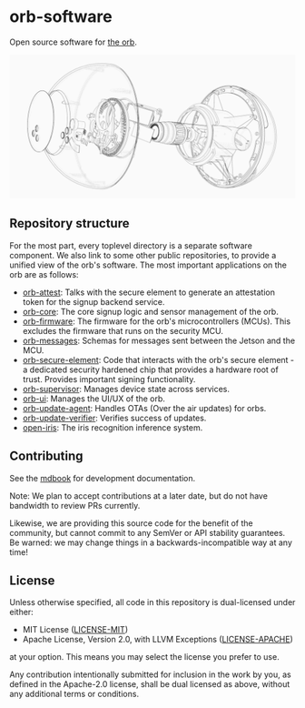 # orb-software

Open source software for [the orb][inside-orb].

![A wireframe expansion of the orb][orb-wireframe]

## Repository structure

For the most part, every toplevel directory is a separate software component.
We also link to some other public repositories, to provide a unified view of
the orb's software. The most important applications on the orb are as follows:

- [orb-attest](attest): Talks with the secure element to generate an
  attestation token for the signup backend service.
- [orb-core](https://github.com/worldcoin/orb-core): The core signup logic and
  sensor management of the orb.
- [orb-firmware](https://github.com/worldcoin/orb-firmware): The firmware for
  the orb's microcontrollers (MCUs). This excludes the firmware that runs on
  the security MCU.
- [orb-messages](https://github.com/worldcoin/orb-messages): Schemas for
  messages sent between the Jetson and the MCU.
- [orb-secure-element](https://github.com/worldcoin/orb-secure-element): Code
  that interacts with the orb's secure element - a dedicated security hardened
  chip that provides a hardware root of trust. Provides important signing
  functionality.
- [orb-supervisor](supervisor): Manages device state across services.
- [orb-ui](ui): Manages the UI/UX of the orb.
- [orb-update-agent](update-agent): Handles OTAs (Over the air updates) for orbs.
- [orb-update-verifier](update-verifier): Verifies success of updates.
- [open-iris](https://github.com/worldcoin/open-iris): The iris recognition
  inference system.

## Contributing

See the [mdbook][mdbook] for development documentation.

Note: We plan to accept contributions at a later date, but do not have
bandwidth to review PRs currently.

Likewise, we are providing this source code for the benefit of the community,
but cannot commit to any SemVer or API stability guarantees. Be warned: we may
change things in a backwards-incompatible way at any time!

## License

Unless otherwise specified, all code in this repository is dual-licensed under
either:

- MIT License ([LICENSE-MIT](LICENSE-MIT))
- Apache License, Version 2.0, with LLVM Exceptions
  ([LICENSE-APACHE](LICENSE-APACHE))

at your option. This means you may select the license you prefer to use.

Any contribution intentionally submitted for inclusion in the work by you, as
defined in the Apache-2.0 license, shall be dual licensed as above, without any
additional terms or conditions.

[inside-orb]: https://worldcoin.org/blog/engineering/opening-orb-look-inside-worldcoin-biometric-imaging-device
[mdbook]: https://worldcoin.github.io/orb-software
[orb-wireframe]: docs/src/orb-wireframe.png
